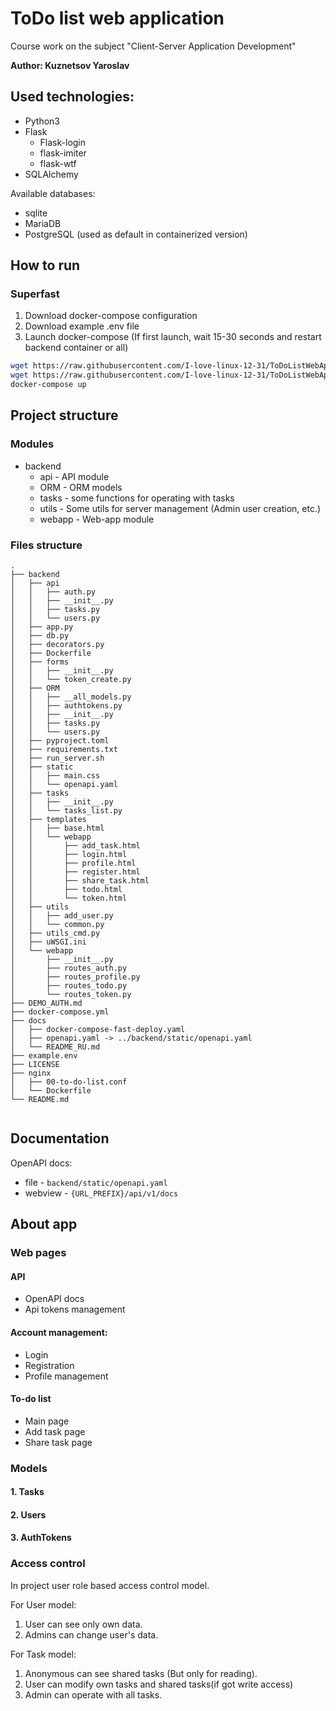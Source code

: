 # ToDo list web application
Course work on the subject "Client-Server Application Development"

**Author: Kuznetsov Yaroslav**

## Used technologies:
* Python3
* Flask
  * Flask-login
  * flask-imiter 
  * flask-wtf
* SQLAlchemy

Available databases:
* sqlite 
* MariaDB
* PostgreSQL (used as default in containerized version)

## How to run

### Superfast

1. Download docker-compose configuration
2. Download example .env file
3. Launch docker-compose (If first launch, wait 15-30 seconds and restart backend container or all)
 
```bash
wget https://raw.githubusercontent.com/I-love-linux-12-31/ToDoListWebApp/refs/heads/main/docs/docker-compose-fast-deploy.yaml -O docker-compose.yaml
wget https://raw.githubusercontent.com/I-love-linux-12-31/ToDoListWebApp/refs/heads/main/example.env -O .env
docker-compose up
```

## Project structure

### Modules
* backend
  * api - API module
  * ORM - ORM models
  * tasks - some functions for operating with tasks 
  * utils - Some utils for server management (Admin user creation, etc.)
  * webapp - Web-app module 

### Files structure
```
.
├── backend
│   ├── api
│   │   ├── auth.py
│   │   ├── __init__.py
│   │   ├── tasks.py
│   │   └── users.py
│   ├── app.py
│   ├── db.py
│   ├── decorators.py
│   ├── Dockerfile
│   ├── forms
│   │   ├── __init__.py
│   │   └── token_create.py
│   ├── ORM
│   │   ├── __all_models.py
│   │   ├── authtokens.py
│   │   ├── __init__.py
│   │   ├── tasks.py
│   │   └── users.py
│   ├── pyproject.toml
│   ├── requirements.txt
│   ├── run_server.sh
│   ├── static
│   │   ├── main.css
│   │   └── openapi.yaml
│   ├── tasks
│   │   ├── __init__.py
│   │   └── tasks_list.py
│   ├── templates
│   │   ├── base.html
│   │   └── webapp
│   │       ├── add_task.html
│   │       ├── login.html
│   │       ├── profile.html
│   │       ├── register.html
│   │       ├── share_task.html
│   │       ├── todo.html
│   │       └── token.html
│   ├── utils
│   │   ├── add_user.py
│   │   └── common.py
│   ├── utils_cmd.py
│   ├── uWSGI.ini
│   └── webapp
│       ├── __init__.py
│       ├── routes_auth.py
│       ├── routes_profile.py
│       ├── routes_todo.py
│       └── routes_token.py
├── DEMO_AUTH.md
├── docker-compose.yml
├── docs
│   ├── docker-compose-fast-deploy.yaml
│   ├── openapi.yaml -> ../backend/static/openapi.yaml
│   └── README_RU.md
├── example.env
├── LICENSE
├── nginx
│   ├── 00-to-do-list.conf
│   └── Dockerfile
└── README.md


```
## Documentation

OpenAPI docs: 
* file - ``backend/static/openapi.yaml``
* webview - ``{URL_PREFIX}/api/v1/docs``

## About app

### Web pages

#### API

* OpenAPI docs
* Api tokens management

#### Account management:

* Login
* Registration
* Profile management

#### To-do list

* Main page
* Add task page
* Share task page


### Models

#### 1. Tasks

#### 2. Users

#### 3. AuthTokens

### Access control

In project user role based access control model.

For User model:
1) User can see only own data.
2) Admins can change user's data.

For Task model:
1) Anonymous can see shared tasks (But only for reading).
2) User can modify own tasks and shared tasks(if got write access)
3) Admin can operate with all tasks.


